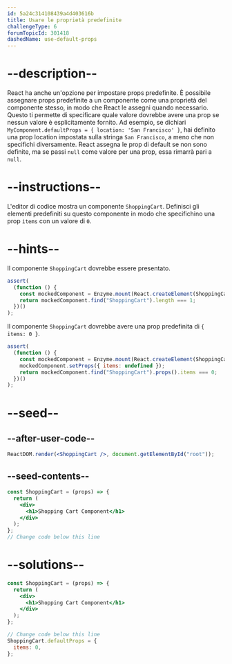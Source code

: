 ```yaml
---
id: 5a24c314108439a4d403616b
title: Usare le proprietà predefinite
challengeType: 6
forumTopicId: 301418
dashedName: use-default-props
---
```


# --description--

React ha anche un'opzione per impostare props predefinite. È possibile assegnare props predefinite a un componente come una proprietà del componente stesso, in modo che React le assegni quando necessario. Questo ti permette di specificare quale valore dovrebbe avere una prop se nessun valore è esplicitamente fornito. Ad esempio, se dichiari `MyComponent.defaultProps = { location: 'San Francisco' }`, hai definito una prop location impostata sulla stringa `San Francisco`, a meno che non specifichi diversamente. React assegna le prop di default se non sono definite, ma se passi `null` come valore per una prop, essa rimarrà pari a `null`.

# --instructions--

L'editor di codice mostra un componente `ShoppingCart`. Definisci gli elementi predefiniti su questo componente in modo che specifichino una prop `items` con un valore di `0`.

# --hints--

Il componente `ShoppingCart` dovrebbe essere presentato.

```js
assert(
  (function () {
    const mockedComponent = Enzyme.mount(React.createElement(ShoppingCart));
    return mockedComponent.find("ShoppingCart").length === 1;
  })()
);
```

Il componente `ShoppingCart` dovrebbe avere una prop predefinita di `{ items: 0 }`.

```js
assert(
  (function () {
    const mockedComponent = Enzyme.mount(React.createElement(ShoppingCart));
    mockedComponent.setProps({ items: undefined });
    return mockedComponent.find("ShoppingCart").props().items === 0;
  })()
);
```

# --seed--

## --after-user-code--

```jsx
ReactDOM.render(<ShoppingCart />, document.getElementById("root"));
```

## --seed-contents--

```jsx
const ShoppingCart = (props) => {
  return (
    <div>
      <h1>Shopping Cart Component</h1>
    </div>
  );
};
// Change code below this line
```

# --solutions--

```jsx
const ShoppingCart = (props) => {
  return (
    <div>
      <h1>Shopping Cart Component</h1>
    </div>
  );
};

// Change code below this line
ShoppingCart.defaultProps = {
  items: 0,
};
```
